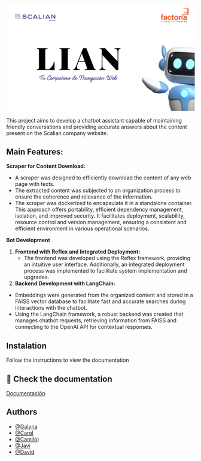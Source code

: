 ![Image alt](https://github.com/Gala1812/ScalianChatBot/blob/main/lian_bot.png)


This project aims to develop a chatbot assistant capable of maintaining friendly conversations and providing accurate answers about the content present on the Scalian company website.

## **Main Features:**

**Scraper for Content Download:**

- A scraper was designed to efficiently download the content of any web page with texts.
- The extracted content was subjected to an organization process to ensure the coherence and relevance of the information.
- The scraper was dockerized to encapsulate it in a standalone container. This approach offers portability, efficient dependency management, isolation, and improved security.
It facilitates deployment, scalability, resource control and version management, ensuring a consistent and efficient environment in various operational scenarios.

**Bot Development**

1. **Frontend with Reflex and Integrated Deployment:**
    - The frontend was developed using the Reflex framework, providing an intuitive user interface. Additionally, an integrated deployment process was implemented to facilitate system             implementation and upgrades.
2. **Backend Development with LangChain:**
 - Embeddings were generated from the organized content and stored in a FAISS vector database to facilitate fast and accurate searches during interactions with the chatbot.
 - Using the LangChain framework, a robust backend was created that manages chatbot requests, retrieving information from FAISS and connecting to the OpenAI API for contextual responses.

## Instalation

Follow the instructions to view the documentation


## 📖 Check the documentation

[Documentación](https://www.notion.so/834c68c20997416dac22de61275b5c53?v=df1039e52bd64604b5cfa1b354a55bed&pvs=4)


## Authors

- [@Galyna](https://github.com/Gala1812)
- [@Carol](https://github.com/CGP20)
- [@Camilo](https://github.com/kamilodev))
- [@Javi](https://github.com/Nicklessss)
- [@David](https://github.com/luisdavidtribino)

